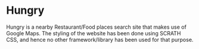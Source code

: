 # Hungry
Hungry is a nearby Restaurant/Food places search site that makes use of Google Maps.
The styling of the website has been done using SCRATH CSS, and hence no other framework/library has been used for that purpose.

